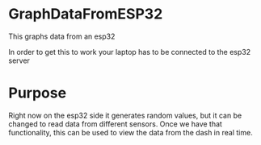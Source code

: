 # GraphDataFromESP32
This graphs data from an esp32 

In order to get this to work your laptop has to be connected to the esp32 server

# Purpose
Right now on the esp32 side it generates random values, but it can be changed to read data
from different sensors. Once we have that functionality, this can be used to view the data
from the dash in real time. 
